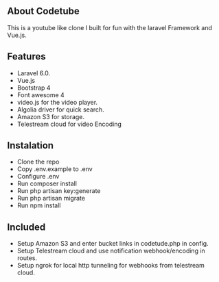 ## About Codetube

This is a youtube like clone I built for fun with the laravel Framework and Vue.js.

## Features 

- Laravel 6.0.
- Vue.js 
- Bootstrap 4
- Font awesome 4
- video.js for the video player.
- Algolia driver for quick search.
- Amazon S3 for storage.
- Telestream cloud for video Encoding 



## Instalation

- Clone the repo
- Copy .env.example to .env
- Configure .env
- Run composer install
- Run php artisan key:generate
- Run php artisan migrate
- Run npm install

## Included
- Setup Amazon S3 and enter bucket links in codetude.php in config.
- Setup Telestream cloud and use notification webhook/encoding in routes.
- Setup ngrok for local http tunneling for webhooks from telestream cloud.
